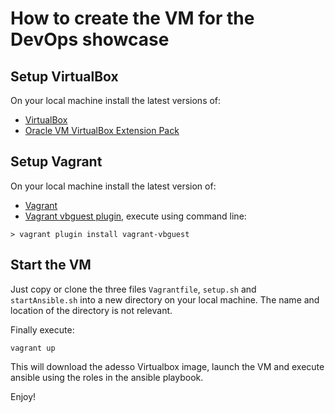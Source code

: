 # How to create the VM for the DevOps showcase

## Setup VirtualBox
On your local machine install the latest versions of: 

* [VirtualBox](https://www.virtualbox.org/wiki/Downloads) 
* [Oracle VM VirtualBox Extension Pack](https://www.virtualbox.org/wiki/Downloads) 

## Setup Vagrant
On your local machine install the latest version of:
* [Vagrant](https://www.vagrantup.com/)
* [Vagrant vbguest plugin](https://github.com/dotless-de/vagrant-vbguest), execute using command line:
```
> vagrant plugin install vagrant-vbguest
```

## Start the VM
Just copy or clone the three files `Vagrantfile`, `setup.sh` and 
`startAnsible.sh` into a new directory on your local machine. The name and location of the directory is not relevant.

Finally execute:
```
vagrant up
```

This will download the adesso Virtualbox image, launch the VM and execute ansible using the roles 
in the ansible playbook.

Enjoy!
